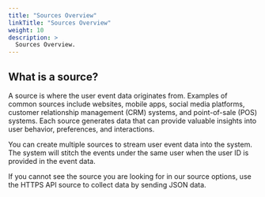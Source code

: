 ```yaml
---
title: "Sources Overview"
linkTitle: "Sources Overview"
weight: 10
description: >
  Sources Overview.
---
```


## What is a source?

A source is where the user event data originates from. Examples of common sources include websites, mobile apps, social media platforms, customer relationship management (CRM) systems, and point-of-sale (POS) systems. Each source generates data that can provide valuable insights into user behavior, preferences, and interactions.

You can create multiple sources to stream user event data into the system. The system will stitch the events under the same user when the user ID is provided in the event data.

If you cannot see the source you are looking for in our source options, use the HTTPS API source to collect data by sending JSON data.